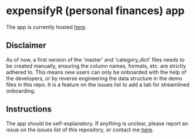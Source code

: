 # expensifyR (personal finances) app

The app is currently hosted [here]( https://pxzy9z-akashastrub.shinyapps.io/expensifyr/).

## Disclaimer

As of now, a first version of the 'master' and 'category_dict' files needs to be 
created manually, ensuring the column names, formats, etc. are strictly adhered to. 
This means new users can only be onboarded with the help of the developers, or
by reverse engineering the data structure in the demo files in this repo.
It is a feature on the issues list to add a tab for streamlined onboarding.

## Instructions

The app should be self-explanatory. If anything is unclear, please report an issue
on the issues list of this repository, or contact me [here](mailto:akashastrub@gmail.com).
